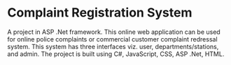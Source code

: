 # Complaint Registration System

A project in ASP .Net framework. This online web application can be used for online police complaints or commercial customer complaint redressal system. This system has three interfaces viz. user, departments/stations, and admin. The project is built using C#, JavaScript, CSS, ASP .Net, HTML.
